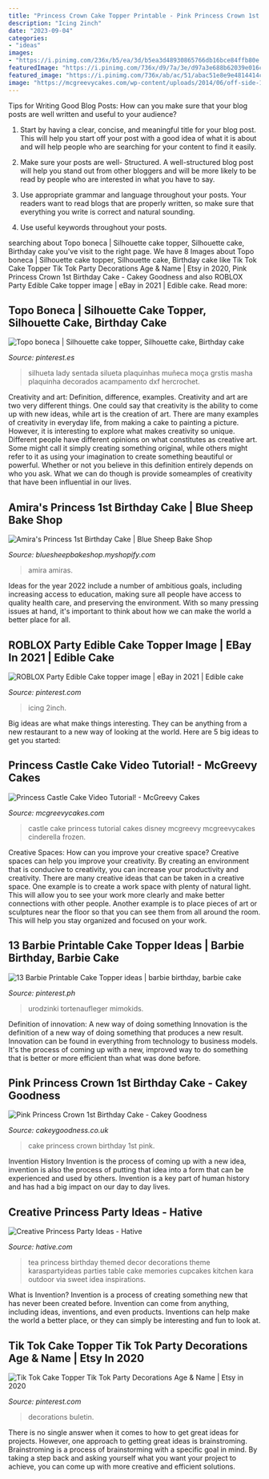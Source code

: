 ```yaml
---
title: "Princess Crown Cake Topper Printable - Pink Princess Crown 1st Birthday Cake"
description: "Icing 2inch"
date: "2023-09-04"
categories:
- "ideas"
images:
- "https://i.pinimg.com/236x/b5/ea/3d/b5ea3d48930865766db16bce84ffb80e.jpg"
featuredImage: "https://i.pinimg.com/736x/d9/7a/3e/d97a3e688b62039e016c988e94696f8e.jpg"
featured_image: "https://i.pinimg.com/736x/ab/ac/51/abac51e8e9e4814414c8e22e24650c7d.jpg"
image: "https://mcgreevycakes.com/wp-content/uploads/2014/06/off-side-12.jpg"
---
```



Tips for Writing Good Blog Posts: How can you make sure that your blog posts are well written and useful to your audience?
1. Start by having a clear, concise, and meaningful title for your blog post. This will help you start off your post with a good idea of what it is about and will help people who are searching for your content to find it easily.
2. Make sure your posts are well- Structured. A well-structured blog post will help you stand out from other bloggers and will be more likely to be read by people who are interested in what you have to say.

3. Use appropriate grammar and language throughout your posts. Your readers want to read blogs that are properly written, so make sure that everything you write is correct and natural sounding.

4. Use useful keywords throughout your posts.

	

		
searching about Topo boneca | Silhouette cake topper, Silhouette cake, Birthday cake you've visit to the right page. We have 8 Images about Topo boneca | Silhouette cake topper, Silhouette cake, Birthday cake like Tik Tok Cake Topper Tik Tok Party Decorations Age &amp; Name | Etsy in 2020, Pink Princess Crown 1st Birthday Cake - Cakey Goodness and also ROBLOX Party Edible Cake topper image | eBay in 2021 | Edible cake. Read more:
		
    
## Topo Boneca | Silhouette Cake Topper, Silhouette Cake, Birthday Cake

<img loading=lazy src="https://i.pinimg.com/736x/ab/ac/51/abac51e8e9e4814414c8e22e24650c7d.jpg" onerror="this.onerror=null;this.src='https://tse1.mm.bing.net/th?id=OIP.CW7E3xfg2LdQvduxTFYDbwHaHa&amp;pid=15.1';" alt="Topo boneca | Silhouette cake topper, Silhouette cake, Birthday cake">

_Source: pinterest.es_

>silhueta lady sentada silueta plaquinhas muñeca moça grstis masha plaquinha decorados acampamento dxf hercrochet. 

	

Creativity and art: Definition, difference, examples.
Creativity and art are two very different things. One could say that creativity is the ability to come up with new ideas, while art is the creation of art. There are many examples of creativity in everyday life, from making a cake to painting a picture. However, it is interesting to explore what makes creativity so unique.
Different people have different opinions on what constitutes as creative art. Some might call it simply creating something original, while others might refer to it as using your imagination to create something beautiful or powerful. Whether or not you believe in this definition entirely depends on who you ask. What we can do though is provide someamples of creativity that have been influential in our lives.

    
## Amira&#039;s Princess 1st Birthday Cake | Blue Sheep Bake Shop

<img loading=lazy src="https://cdn.shopify.com/s/files/1/0062/8012/products/princess_amiras_1st_birthday_cake_nj.jpg?v=1571437196" onerror="this.onerror=null;this.src='https://tse1.mm.bing.net/th?id=OIP.7EcyMgyzGH-ZC-6mvJCU7AHaHa&amp;pid=15.1';" alt="Amira&#039;s Princess 1st Birthday Cake | Blue Sheep Bake Shop">

_Source: bluesheepbakeshop.myshopify.com_

>amira amiras. 

	

Ideas for the year 2022 include a number of ambitious goals, including increasing access to education, making sure all people have access to quality health care, and preserving the environment. With so many pressing issues at hand, it's important to think about how we can make the world a better place for all.

    
## ROBLOX Party Edible Cake Topper Image | EBay In 2021 | Edible Cake

<img loading=lazy src="https://i.pinimg.com/736x/d9/7a/3e/d97a3e688b62039e016c988e94696f8e.jpg" onerror="this.onerror=null;this.src='https://tse2.mm.bing.net/th?id=OIP.X_Gm8ocOaqh1BGjk54i8ZQHaFp&amp;pid=15.1';" alt="ROBLOX Party Edible Cake topper image | eBay in 2021 | Edible cake">

_Source: pinterest.com_

>icing 2inch. 

	

Big ideas are what make things interesting. They can be anything from a new restaurant to a new way of looking at the world. Here are 5 big ideas to get you started: 

    
## Princess Castle Cake Video Tutorial! - McGreevy Cakes

<img loading=lazy src="https://mcgreevycakes.com/wp-content/uploads/2014/06/off-side-12.jpg" onerror="this.onerror=null;this.src='https://tse1.mm.bing.net/th?id=OIP.TmmNZnz8bVYr5Z_Sa2DfVgHaGV&amp;pid=15.1';" alt="Princess Castle Cake Video Tutorial! - McGreevy Cakes">

_Source: mcgreevycakes.com_

>castle cake princess tutorial cakes disney mcgreevy mcgreevycakes cinderella frozen. 

	

Creative Spaces: How can you improve your creative space?
Creative spaces can help you improve your creativity. By creating an environment that is conducive to creativity, you can increase your productivity and creativity. There are many creative ideas that can be taken in a creative space. One example is to create a work space with plenty of natural light. This will allow you to see your work more clearly and make better connections with other people. Another example is to place pieces of art or sculptures near the floor so that you can see them from all around the room. This will help you stay organized and focused on your work.

    
## 13 Barbie Printable Cake Topper Ideas | Barbie Birthday, Barbie Cake

<img loading=lazy src="https://i.pinimg.com/236x/b5/ea/3d/b5ea3d48930865766db16bce84ffb80e.jpg" onerror="this.onerror=null;this.src='https://tse4.mm.bing.net/th?id=OIP.alyE-9d3BjF5bZXNS4TnewAAAA&amp;pid=15.1';" alt="13 Barbie Printable Cake Topper ideas | barbie birthday, barbie cake">

_Source: pinterest.ph_

>urodzinki tortenaufleger mimokids. 

	

Definition of innovation: A new way of doing something
Innovation is the definition of a new way of doing something that produces a new result. Innovation can be found in everything from technology to business models. It's the process of coming up with a new, improved way to do something that is better or more efficient than what was done before.

    
## Pink Princess Crown 1st Birthday Cake - Cakey Goodness

<img loading=lazy src="https://www.cakeygoodness.co.uk/wp-content/uploads/2020/07/princess-crown-cake-4.jpg" onerror="this.onerror=null;this.src='https://tse1.mm.bing.net/th?id=OIP.mJXENugVUvEUJ5ZA0r2KYQHaFL&amp;pid=15.1';" alt="Pink Princess Crown 1st Birthday Cake - Cakey Goodness">

_Source: cakeygoodness.co.uk_

>cake princess crown birthday 1st pink. 

	

Invention History
Invention is the process of coming up with a new idea, invention is also the process of putting that idea into a form that can be experienced and used by others. Invention is a key part of human history and has had a big impact on our day to day lives.

    
## Creative Princess Party Ideas - Hative

<img loading=lazy src="https://hative.com/wp-content/uploads/2015/04/princess-party-ideas/23-princess-party-ideas.jpg" onerror="this.onerror=null;this.src='https://tse2.mm.bing.net/th?id=OIP.e-YTVKpmLEwo7aGpWW_fKwHaLH&amp;pid=15.1';" alt="Creative Princess Party Ideas - Hative">

_Source: hative.com_

>tea princess birthday themed decor decorations theme karaspartyideas parties table cake memories cupcakes kitchen kara outdoor via sweet idea inspirations. 

	

What is Invention?
Invention is a process of creating something new that has never been created before. Invention can come from anything, including ideas, inventions, and even products. Inventions can help make the world a better place, or they can simply be interesting and fun to look at.

    
## Tik Tok Cake Topper Tik Tok Party Decorations Age &amp; Name | Etsy In 2020

<img loading=lazy src="https://i.pinimg.com/736x/bc/a0/fa/bca0fafc4d72ff7ec532216ff81718ac.jpg" onerror="this.onerror=null;this.src='https://tse3.mm.bing.net/th?id=OIP.GlToboF1t9Sd7uIa4HzSkAHaL-&amp;pid=15.1';" alt="Tik Tok Cake Topper Tik Tok Party Decorations Age &amp; Name | Etsy in 2020">

_Source: pinterest.com_

>decorations buletin. 

	

There is no single answer when it comes to how to get great ideas for projects. However, one approach to getting great ideas is brainstroming. Brainstroming is a process of brainstorming with a specific goal in mind. By taking a step back and asking yourself what you want your project to achieve, you can come up with more creative and efficient solutions.

